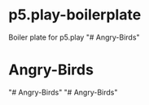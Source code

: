 # p5.play-boilerplate
Boiler plate for p5.play
"# Angry-Birds" 
# Angry-Birds
"# Angry-Birds" 
"# Angry-Birds" 
